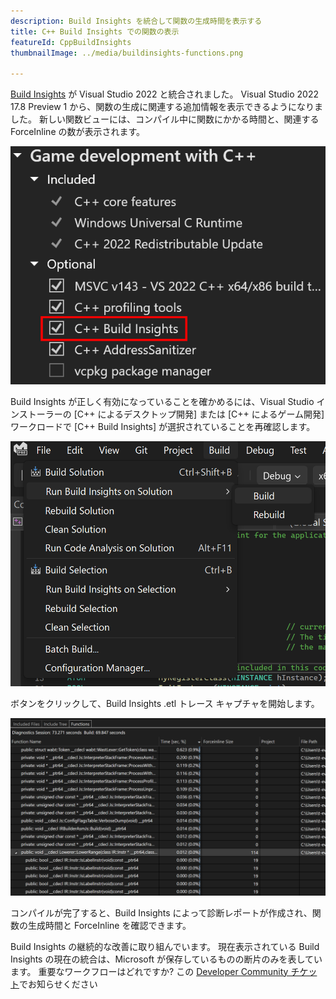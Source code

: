 ```yaml
---
description: Build Insights を統合して関数の生成時間を表示する
title: C++ Build Insights での関数の表示
featureId: CppBuildInsights
thumbnailImage: ../media/buildinsights-functions.png

---
```


[Build Insights](https://devblogs.microsoft.com/cppblog/introducing-c-build-insights/) が Visual Studio 2022 と統合されました。 Visual Studio 2022 17.8 Preview 1 から、関数の生成に関連する追加情報を表示できるようになりました。 新しい関数ビューには、コンパイル中に関数にかかる時間と、関連する ForceInline の数が表示されます。

![Build Insights のコンポーネント](../media/buildinsights-component.png "Build Insights のコンポーネント")

Build Insights が正しく有効になっていることを確かめるには、Visual Studio インストーラーの [C++ によるデスクトップ開発] または [C++ によるゲーム開発] ワークロードで [C++ Build Insights] が選択されていることを再確認します。

![[分析情報の作成] メニュー](../media/buildinsights-menu.png "[分析情報の作成] メニュー")

ボタンをクリックして、Build Insights .etl トレース キャプチャを開始します。 

![Build Insights の例](../media/buildinsights-functions.png "Build Insights の例")

コンパイルが完了すると、Build Insights によって診断レポートが作成され、関数の生成時間と ForceInline を確認できます。

Build Insights の継続的な改善に取り組んでいます。 現在表示されている Build Insights の現在の統合は、Microsoft が保存しているものの断片のみを表しています。 重要なワークフローはどれですか? この [Developer Community チケット](https://developercommunity.visualstudio.com/t/Have-full-integration-of-Build-Insights/810960)でお知らせください
